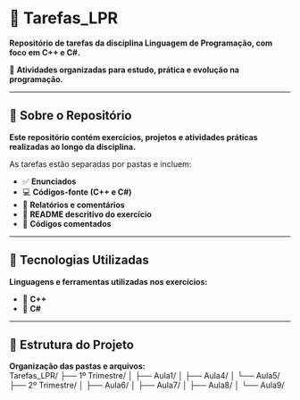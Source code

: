 # 📘 Tarefas_LPR
**Repositório de tarefas da disciplina Linguagem de Programação, com foco em C++ e C#.**

🧠 **Atividades organizadas para estudo, prática e evolução na programação.**

---

## 📌 Sobre o Repositório
**Este repositório contém exercícios, projetos e atividades práticas realizadas ao longo da disciplina.**  

As tarefas estão separadas por pastas e incluem:  

- ✅ **Enunciados**  
- 💻 **Códigos-fonte (C++ e C#)**  
- 📝 **Relatórios e comentários**  
- 📄 **README descritivo do exercício**  
- 💬 **Códigos comentados**  

---

## 🧰 Tecnologias Utilizadas
**Linguagens e ferramentas utilizadas nos exercícios:**  

- 🔹 **C++**  
- 🔸 **C#**  

---

## 📁 Estrutura do Projeto
**Organização das pastas e arquivos:**  
Tarefas_LPR/
├── 1º Trimestre/
│ ├── Aula1/
│ ├── Aula4/
│ └── Aula5/
├── 2º Trimestre/
│ ├── Aula6/
│ ├── Aula7/
│ ├── Aula8/
│ └── Aula9/

